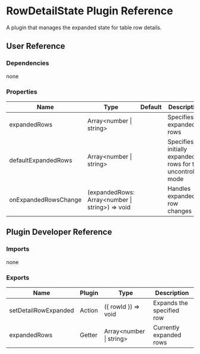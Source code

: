 # RowDetailState Plugin Reference

A plugin that manages the expanded state for table row details.

## User Reference

### Dependencies

none

### Properties

Name | Type | Default | Description
-----|------|---------|------------
expandedRows | Array&lt;number &#124; string&gt; | | Specifies expanded rows
defaultExpandedRows | Array&lt;number &#124; string&gt; | | Specifies initially expanded rows for the uncontrolled mode
onExpandedRowsChange | (expandedRows: Array&lt;number &#124; string&gt;) => void | | Handles expanded row changes

## Plugin Developer Reference

### Imports

none

### Exports

Name | Plugin | Type | Description
-----|--------|------|------------
setDetailRowExpanded | Action | ({ rowId }) => void | Expands the specified row
expandedRows | Getter | Array&lt;number &#124; string&gt; | Currently expanded rows
